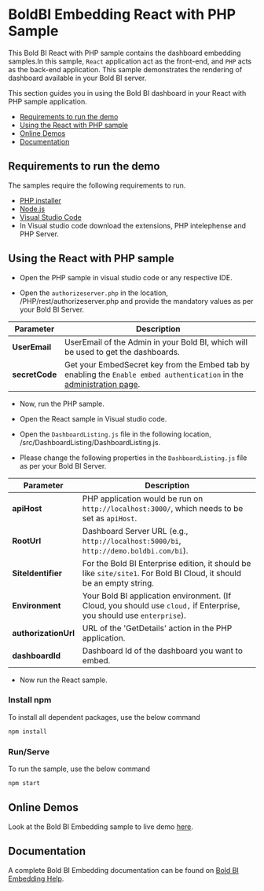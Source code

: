 # BoldBI Embedding React with PHP Sample

 This Bold BI React with PHP sample contains the dashboard embedding samples.In this sample, `React` application act as the front-end, and `PHP` acts as the back-end application. This sample demonstrates the rendering of dashboard available in your Bold BI server.

This section guides you in using the Bold BI dashboard in your React with PHP sample application.

* [Requirements to run the demo](#requirements-to-run-the-demo)
* [Using the React with PHP sample](#using-the-react-with-php-sample)
* [Online Demos](#online-demos)
* [Documentation](#documentation)

## Requirements to run the demo

The samples require the following requirements to run.

* [PHP installer](https://windows.php.net/download/)
* [Node.js](https://nodejs.org/en/)
* [Visual Studio Code](https://code.visualstudio.com/download)
* In Visual studio code download the extensions, PHP intelephense and PHP Server.

## Using the React with PHP sample

* Open the PHP sample in visual studio code or any respective IDE.

* Open the `authorizeserver.php` in the location, /PHP/rest/authorizeserver.php and provide the mandatory values as per your Bold BI Server.

| **Parameter** | **Description**                                                                                                                                                                |
|---------------|--------------------------------------------------------------------------------------------------------------------------------------------------------------------------------|
| **UserEmail** | UserEmail of the Admin in your Bold BI, which will be used to get the dashboards.                                                                                             |
| **secretCode** | Get your EmbedSecret key from the Embed tab by enabling the `Enable embed authentication` in the [administration page](https://help.boldbi.com/embedded-bi/site-administration/embed-settings/). |

* Now, run the PHP sample.

* Open the React sample in Visual studio code.

* Open the `DashboardListing.js` file in the following location, /src/DashboardListing/DashboardListing.js.

* Please change the following properties in the `DashboardListing.js` file as per your Bold BI Server.

| **Parameter**      | **Description**                                                                                                                                                   |
|--------------------|-----------------------------------------------------------------------------------------------------------------------------------------------------------------------|
| **apiHost**        | PHP application would be run on `http://localhost:3000/`, which needs to be set as `apiHost`.                                                                      |
| **RootUrl**        | Dashboard Server URL (e.g., `http://localhost:5000/bi`, `http://demo.boldbi.com/bi`).                                                                            |
| **SiteIdentifier** | For the Bold BI Enterprise edition, it should be like `site/site1`. For Bold BI Cloud, it should be an empty string.                                                |
| **Environment**    | Your Bold BI application environment. (If Cloud, you should use `cloud,` if Enterprise, you should use `enterprise`).                                                                      |
| **authorizationUrl** | URL of the 'GetDetails' action in the PHP application.                                                                                                                |
| **dashboardId**    | Dashboard Id of the dashboard you want to embed.                                                                                                                     |

* Now run the React sample.

### Install npm

To install all dependent packages, use the below command

```bash
npm install
```

### Run/Serve

To run the sample, use the below command

```bash
npm start
```

<!-- Commanded the below line, since help documentation is not available for this sample. Once crated need to update the hyperlink -->
<!-- Please refer to the [help documentation]() to know how to run the sample. -->

## Online Demos

Look at the Bold BI Embedding sample to live demo [here](https://samples.boldbi.com/embed).

## Documentation

A complete Bold BI Embedding documentation can be found on [Bold BI Embedding Help](https://help.boldbi.com/embedded-bi/javascript-based/).
